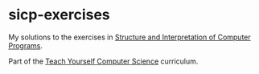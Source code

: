 # sicp-exercises
My solutions to the exercises in [Structure and Interpretation of Computer
Programs](https://mitpress.mit.edu/sites/default/files/sicp/full-text/book/book.html).

Part of the [Teach Yourself Computer Science](https://teachyourselfcs.com/) 
curriculum.

